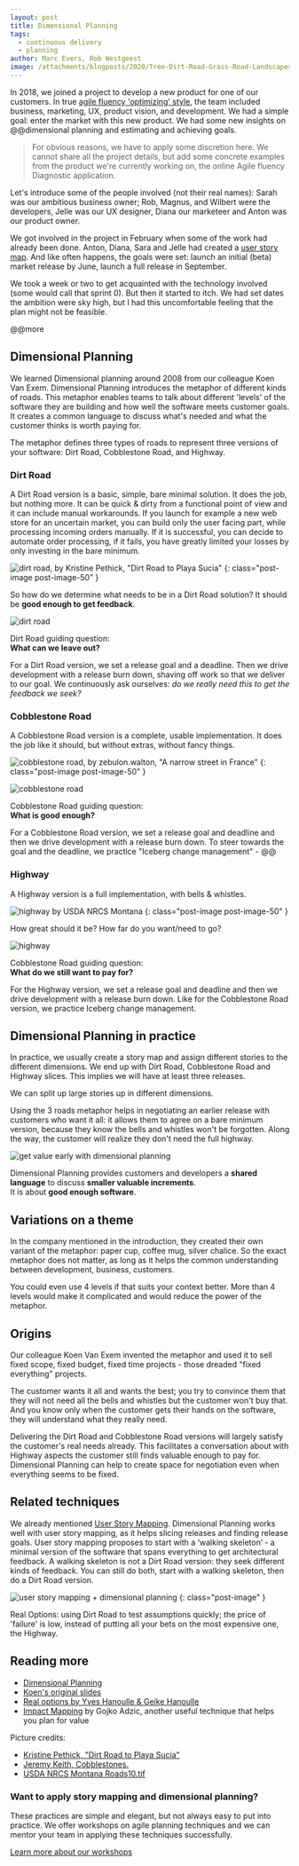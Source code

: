 ```yaml
---
layout: post
title: Dimensional Planning
tags:
  - continuous delivery
  - planning
author: Marc Evers, Rob Westgeest
image: /attachments/blogposts/2020/Tree-Dirt-Road-Grass-Road-Landscapes-Green-House-2423162.jpg
---
```


In 2018, we joined a project to develop a new product for one of our customers. In true [agile fluency 'optimizing' style](https://martinfowler.com/articles/agileFluency.html), the team included business, marketing, UX, product vision, and development. We had a simple goal: enter the market with this new product. We had some new insights on @@dimensional planning and estimating and achieving goals. 

> For obvious reasons, we have to apply some discretion here. We cannot share all the project details, but add some concrete examples from the product we're currently working on, the online Agile fluency Diagnostic application.

Let's introduce some of the people involved (not their real names): Sarah was our ambitious business owner; Rob, Magnus, and Wilbert were the developers, Jelle was our UX designer, Diana our marketeer and Anton was our product owner.

We got involved in the project in February when some of the work had already been done. Anton, Diana, Sara and Jelle had created a [user story map](https://www.jpattonassociates.com/the-new-backlog/). And like often happens, the goals were set: launch an initial (beta) market release by June, launch a full release in September.

We took a week or two to get acquainted with the technology involved (some would call that sprint 0). But then it started to itch. We had set dates the ambition were sky high, but I had this uncomfortable feeling that the plan might not be feasible. 

@@more


## Dimensional Planning

We learned Dimensional planning around 2008 from our colleague Koen Van Exem. Dimensional Planning introduces the metaphor of different kinds of roads. This metaphor enables teams to talk about different 'levels' of the software they are building and how well the software meets customer goals. It creates a common language to discuss what's needed and what the customer thinks is worth paying for.

The metaphor defines three types of roads to represent three versions of your software: Dirt Road, Cobblestone Road, and Highway.

### Dirt Road

A Dirt Road version is a basic, simple, bare minimal solution. It does the job, but nothing more. It can be quick & dirty from a functional point of view and it can include manual workarounds. If you launch for example a new web store for an uncertain market, you can build only the user facing part, while processing incoming orders manually. If it is successful, you can decide to automate order processing, if it fails, you have greatly limited your losses by only investing in the bare minimum.

![dirt road, by Kristine Pethick, "Dirt Road to Playa Sucia"](/attachments/blogposts/2020/dirtroad.jpg)
{: class="post-image post-image-50" }

So how do we determine what needs to be in a Dirt Road solution? It should be **good enough to get feedback**.

<div class="shout-out">
  <div>
    <img src="/attachments/blogposts/2020/dirtroad-sketch.png" alt="dirt road">
  </div>
  <div>
    <p>Dirt Road guiding question:<br>
    <strong>What can we leave out?</strong></p>
  </div>
</div>

For a Dirt Road version, we set a release goal and a deadline. Then we drive development with a release burn down, shaving off work so that we deliver to our goal. We continuously ask ourselves: _do we really need this to get the feedback we seek?_

### Cobblestone Road

A Cobblestone Road version is a complete, usable implementation. It does the job like it should, but without extras, without fancy things.

![cobblestone road, by zebulon.walton, "A narrow street in France"](/attachments/blogposts/2020/cobblestoneroad.jpg)
{: class="post-image post-image-50" }

<div class="shout-out">
  <div>
    <img src="/attachments/blogposts/2020/cobblestoneroad-sketch.png" alt="cobblestone road">
  </div>
  <div>
    <p>Cobblestone Road guiding question:<br>
    <strong>What is good enough?</strong></p>
  </div>
</div>

For a Cobblestone Road version, we set a release goal and deadline and then we drive development with a release burn down. To steer towards the goal and the deadline, we practice "Iceberg change management" - @@

### Highway

A Highway version is a full implementation, with bells & whistles.

![highway by USDA NRCS Montana](/attachments/blogposts/2020/highway.jpg)
{: class="post-image post-image-50" }

How great should it be? How far do you want/need to go? 

<div class="shout-out">
  <div>
    <img src="/attachments/blogposts/2020/highway-sketch.png" alt="highway">
  </div>
  <div>
    <p>Cobblestone Road guiding question:<br>
    <strong>What do we still want to pay for?</strong></p>
  </div>
</div>

For the Highway version, we set a release goal and deadline and then we drive development with a release burn down. Like for the Cobblestone Road version, we practice Iceberg change management.

## Dimensional Planning in practice

In practice, we usually create a story map and assign different stories to the different dimensions. We end up with Dirt Road, Cobblestone Road and Highway slices. This implies we will have at least three releases.

We can split up large stories up in different dimensions.

Using the 3 roads metaphor helps in negotiating an earlier release with customers who want it all: it allows them to agree on a bare minimum version, because they know the bells and whistles won't be forgotten. Along the way, the customer will realize they don't need the full highway.

<div class="shout-out">
  <div>
    <img src="/attachments/blogposts/2020/roi-dimensional-planning.png" alt="get value early with dimensional planning">
  </div>
  <div>
    <p>Dimensional Planning provides customers and developers a <strong>shared language</strong> to discuss <strong>smaller valuable increments</strong>. <br>
    It is about <strong>good enough software</strong>.
    </p>
  </div>
</div>

## Variations on a theme

In the company mentioned in the introduction, they created their own variant of the metaphor: paper cup, coffee mug, silver chalice. So the exact metaphor does not matter, as long as it helps the common understanding between development, business, customers.

You could even use 4 levels if that suits your context better. More than 4 levels would make it complicated and would reduce the power of the metaphor.

## Origins

Our colleague Koen Van Exem invented the metaphor and used it to sell fixed scope, fixed budget, fixed time projects - those dreaded "fixed everything" projects.

The customer wants it all and wants the best; you try to convince them that they will not need all the bells and whistles but the customer won't buy that. And you know only when the customer gets their hands on the software, they will understand what they really need. 

Delivering the Dirt Road and Cobblestone Road versions will largely satisfy the customer's real needs already. This facilitates a conversation about with Highway aspects the customer still finds valuable enough to pay for. Dimensional Planning can help to create space for negotiation even when everything seems to be fixed.

## Related techniques

We already mentioned [User Story Mapping](https://jpattonassociates.com/the-new-backlog/). Dimensional Planning works well with user story mapping, as it helps slicing releases and finding release goals.
User story mapping proposes to start with a ‘walking skeleton’ - a minimal version of the software that spans everything to get architectural feedback. A walking skeleton is not a Dirt Road version: they seek different kinds of feedback. You can still do both, start with a walking skeleton, then do a Dirt Road version.

![user story mapping + dimensional planning](/attachments/blogposts/2020/storymapping-slices.jpg)
{: class="post-image" }

Real Options: using Dirt Road to test assumptions quickly; the price of 'failure' is low, instead of putting all your bets on the most expensive one, the Highway.

## Reading more

- [Dimensional Planning](http://www.hanoulle.be/2015/07/dimensional-planning/)
- [Koen's original slides](https://www.slideshare.net/inxin/dimensional-planning-30790935)
- [Real options by Yves Hanoulle & Geike Hanoulle](https://www.youtube.com/watch?v=YAxUwZzlMJE&feature=youtu.be)
- [Impact Mapping](https://www.impactmapping.org/) by Gojko Adzic, another useful technique that helps you plan for value

Picture credits:
- [Kristine Pethick, "Dirt Road to Playa Sucia"](https://www.flickr.com/photos/159897164@N04/40783372452/in/photolist-258TrL1-Afe78x-2e5fABY-wK1zvu-AAw3gg-FaS4A9-wCH4Hy-HjyqV2-22WokAY-QwHpso-2cvycxd-24wYVLC-AAsydZ-fy1URA-28SRmsL-kyENwx-AAw8XM-gueM6v-nsTvQM-219Whd6-51FcWq-frzDGo-2ecogf6-26KpEaE-5S3U2x-21JB2Pq-ow8ULT-ha2Cr8-2bBiKtr-jjogDL-GmGbtt-AqZPJp-2df496k-TmLvuy-ouhRge-4C37VL-21JEYwC-2e5f6bJ-2c41qqq-2a4XmCv-cU9djQ-2ax4mX7-ha2Fqy-2cL1ERB-219Wh48-tB1sne-2196PmW-21JAZo3-XUYaP8-ow9dTY)
- [Jeremy Keith, Cobblestones.](https://www.flickr.com/photos/adactio/21557546772/in/photolist-yQY4AU-284v4u3-e5AD2r-23yhTMU-48oKvf-PRwAmq-ZsbxcZ-23DtyTU-L4SLk5-oV9frt-Ay9JYH-27RrjEo-6Ycw9t-nUeGVP-rYBxha-6BBtBe-2T8zHS-29mGNJL-cZxTJA-SUNMGf-B7VPPE-ihoHWV-aaB4Lf-q5cjpV-2T8zQ9-9njqnT-xjb6yw-MGKTfE-KRh4L-GEdREg-dtNcAu-6ZsFyS-itNPDc-4JqniW-7fXmGy-pM6ppn-fAGHdV-EAMDZ3-GEdRnn-JnkRj8-iFhMAJ-26fu2MW-25efAq5-kKrQV8-LEddot-Yp96Aa-qiMxVy-21ZLnQK-iEVm8Q-ohJLSq)
- [USDA NRCS Montana
Roads10.tif](https://www.flickr.com/photos/160831427@N06/24195960627/in/photolist-CS7C7X-JKmsWE-4vgo5-pu9JtG-Bwko6v-AKAiop-WcDfnj-atAVun-nvQZPY-x9pXL-28vzsLu-MtbseE-A7JWbG-AJvZpQ-orukdd-5k7aMq-eZpV1-JVcMs-pihYiS-uQ5Tfk-PEpYHo-GyLPDT-6BpjPj-5DSQ5G-8ZNkh-frzDGo-xTL8u2-q9h6Ea-vbRjRF-vRefE8-aiB7mr-ogoG4R-vYpdL-ehUpXY-8RDsQg-gGNuS1-eApn8j-dNTbn4-HDpFNM-dAexNJ-2fBMt7v-5hnrJy-ZnjRne-GHLchu-HAsM7L-8DoSXS-Lqnud2-xDeVre-5Avufr-2SaQ5a)


<aside>
  <h3>Want to apply story mapping and dimensional planning?</h3>
  <p>These practices are simple and elegant, but not always easy to put into practice. We offer workshops on agile planning techniques and we can mentor your team in applying these techniques successfully.</p>
  <p><div>
    <a href="/training">Learn more about our workshops</a>
  </div></p>
</aside>
